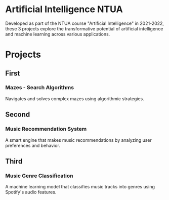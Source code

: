 # Artificial Intelligence NTUA
Developed as part of the NTUA course "Artificial Intelligence" in 2021-2022, these 3 projects explore the transformative potential of artificial intelligence and machine learning across various applications.

# Projects

## First
### Mazes - Search Algorithms
Navigates and solves complex mazes using algorithmic strategies. 

## Second
### Music Recommendation System
A smart engine that makes music recommendations by analyzing user preferences and behavior.

## Third
### Music Genre Classification
A machine learning model that classifies music tracks into genres using Spotify's audio features.
